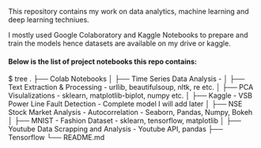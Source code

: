 This repository contains my work on data analytics, machine learning and deep learning techniues. 

I mostly used Google Colaboratory and Kaggle Notebooks to prepare and train the models hence datasets are available on my drive or kaggle.

#### Below is the list of project notebooks this repo contains:
$ tree
.
    ├── Colab Notebooks
    │   ├── Time Series Data Analysis - 
    │   ├── Text Extraction & Processing - urllib, beautifulsoup, nltk, re etc.
    │   ├── PCA Visulalizations - sklearn, matplotlib-biplot, numpy etc.
    │   ├── Kaggle - VSB Power Line Fault Detection - Complete model I will add later
    │   ├── NSE Stock Market Analysis - Autocorrelation - Seaborn, Pandas, Numpy, Bokeh 
    │   ├── MNIST - Fashion Dataset - sklearn, tensorflow, matplotlib
    │   ├── Youtube Data Scrapping and Analysis - Youtube API, pandas
    ├── Tensorflow
    └── README.md

